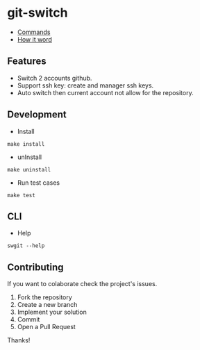# git-switch
- [Commands](./commands.md)
- [How it word](./how_it_work.md)

## Features 
- Switch 2 accounts github.
- Support ssh key: create and manager ssh keys.
- Auto switch then current account not allow for the repository.
## Development 
- Install 
```
make install
```
- unInstall 
```
make uninstall
```
- Run test cases
```
make test
```
## CLI 
- Help
```
swgit --help
```
## Contributing

If you want to colaborate check the project's issues.

1. Fork the repository
2. Create a new branch
3. Implement your solution
4. Commit
5. Open a Pull Request

Thanks!
